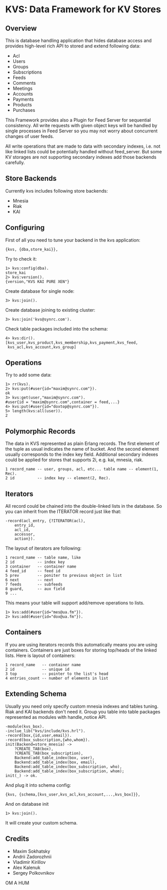KVS: Data Framework for KV Stores
=================================

Overview
--------

This is database handling application that hides database access
and provides high-level rich API to stored and extend following data:

* Acl
* Users
* Groups
* Subscriptions
* Feeds
* Comments
* Meetings
* Accounts
* Payments
* Products
* Purchases

This Framework provides also a Plugin for Feed Server for sequential consistency.
All write requests with given object keys will be handled by single processes
in Feed Server so you may not worry about concurrent changes of user feeds.

All write operations that are made to data with secondary indexes,
i.e. not like linked lists could be potentially handled without feed_server.
But some KV storages are not supporting secondary indexes add those backends carefully.

Store Backends
--------------

Currently kvs includes following store backends:

* Mnesia
* Riak
* KAI

Configuring
-----------

First of all you need to tune your backend in the kvs application:

    {kvs, {dba,store_kai}},

Try to check it:

    1> kvs:config(dba).
    store_kai
    2> kvs:version().
    {version,"KVS KAI PURE XEN"}

Create database for single node:

    3> kvs:join().

Create database joining to existing cluster:

    3> kvs:join('kvs@synrc.com').

Check table packages included into the schema:

    4> kvs:dir().
    [kvs_user,kvs_product,kvs_membership,kvs_payment,kvs_feed,
     kvs_acl,kvs_account,kvs_group]

Operations
----------

Try to add some data:

    1> rr(kvs).
    2> kvs:put(#user{id="maxim@synrc.com"}).
    ok
    3> kvs:get(user,"maxim@synrc.com").
    #user{id = "maxim@synrc.com",container = feed,...}
    4> kvs:put(#user{id="doxtop@synrc.com"}).
    5> length(kvs:all(user)).
    2

Polymorphic Records
-------------------

The data in KVS represented as plain Erlang records. The first element of the tuple
as usual indicates the name of bucket. And the second element usually corresponds
to the index key field. Additional secondary indexes could be applied for stores
that supports 2i, e.g. kai, mnesia, riak.

    1 record_name -- user, groups, acl, etc... table name -- element(1, Rec).
    2 id          -- index key -- element(2, Rec).

Iterators
---------

All record could be chained into the double-linked lists in the database.
So you can inherit from the ITERATOR record just like that:

    -record(acl_entry, {?ITERATOR(acl),
        entry_id,
        acl_id,
        accessor,
        action}).

The layout of iterators are following:

    1 record_name -- table name, like
    2 id          -- index key
    3 container   -- container name
    4 feed_id     -- feed id
    5 prev        -- poniter to previous object in list
    6 next        -- next
    7 feeds       -- subfeeds
    8 guard,      -- aux field
    9 ...

This means your table will support add/remove operations to lists.

    1> kvs:add(#user{id="mes@ua.fm"}).
    2> kvs:add(#user{id="dox@ua.fm"}).

Containers
----------

If you are using iterators records this automatically means you are using containers.
Containers are just boxes for storing top/heads of the linked lists. Here is layout
of containers:

    1 record_name   -- container name
    2 id            -- unique id
    3 top           -- pointer to the list's head
    4 entries_count -- number of elements in list

Extending Schema
----------------

Usually you need only specify custom mnesia indexes and tables tuning.
Riak and KAI backends don't need it. Group you table into table packages
represented as modules with handle_notice API.

    -module(kvs_box).
    -inclue_lib("kvs/include/kvs.hrl").
    -record(box,{id,user,email}).
    -record(box_subscription,{who,whom}).
    init(Backend=store_mnesia) ->
        ?CREATE_TAB(box),
        ?CREATE_TAB(box_subscription),
        Backend:add_table_index(box, user),
        Backend:add_table_index(box, email),
        Backend:add_table_index(box_subscription, who),
        Backend:add_table_index(box_subscription, whom);
    init(_) -> ok.

And plug it into schema config:

    {kvs, {schema,[kvs_user,kvs_acl,kvs_account,...,kvs_box]}},

And on database init

    1> kvs:join().

It will create your custom schema.

Credits
-------

* Maxim Sokhatsky
* Andrii Zadorozhnii
* Vladimir Kirillov
* Alex Kalenuk
* Sergey Polkovnikov

OM A HUM
